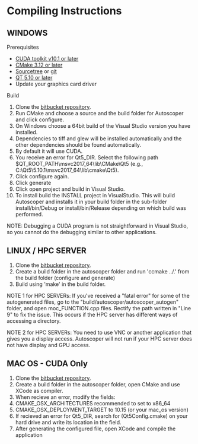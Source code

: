 # Compiling Instructions

## WINDOWS

Prerequisites

- [CUDA toolkit v10.1 or later](https://developer.nvidia.com/cuda-downloads?)
- [CMake 3.12 or later](https://cmake.org/)
- [Sourcetree](https://www.sourcetreeapp.com) or [git](https://git-scm.com/downloads)
- [QT 5.10 or later](https://www.qt.io/download)
- Update your graphics card driver

Build

1. Clone the [bitbucket repository](https://bitbucket.org/xromm/autoscoper-v2/src/BA_Playground/).
2. Run CMake and choose a source and the build folder for Autoscoper and click configure.
  1. On Windows choose a 64bit build of the Visual Studio version you have installed.
  2. Dependencies to tiff and glew will be installed automatically and the other dependencies should be found automatically.
  3. By default it will use CUDA.
  4. You receive an error for Qt5_DIR. Select the following path $QT_ROOT_PATH\msvc2017_64\lib\CMake\Qt5 (e.g., C:\Qt5\5.10.1\msvc2017_64\lib\cmake\Qt5).
3. Click configure again.	
4. Click generate
5. Click open project and build in Visual Studio.
6. To install build the INSTALL project in VisualStudio. This will build Autoscoper and installs it in your build folder in the sub-folder install/bin/Debug or install/bin/Release depending on which build was performed.

NOTE: Debugging a CUDA program is not straightforward in Visual Studio, so you cannot do the debugging similar to other applications.

## LINUX / HPC SERVER

1. Clone the [bitbucket repository](https://bitbucket.org/xromm/autoscoper-v2/src/BA_Playground/).
2. Create a build folder in the autoscoper folder and run 'ccmake ../.' from the build folder (configure and generate) 
3. Build using 'make' in the build folder.

NOTE 1 for HPC SERVERs: If you've received a "fatal error" for some of the autogenerated files, go to the "build/autoscoper/autoscoper_autogen" folder, and open moc_FUNCTION.cpp files. Rectify the path written in "Line 9" to fix the issue. This occurs if the HPC server has different ways of accessing a directory.

NOTE 2 for HPC SERVERs: You need to use VNC or another application that gives you a display access. Autoscoper will not run if your HPC server does not have display and GPU access.

## MAC OS - CUDA Only

1. Clone the [bitbucket repository](https://bitbucket.org/xromm/autoscoper-v2/src/BA_Playground/).
2. Create a build folder in the autoscoper folder, open CMake and use XCode as compiler.
3. When recieve an error, modify the fields:
  1. CMAKE_OSX_ARCHITECTURES recommended to set to x86_64
  2. CMAKE_OSX_DEPLOYMENT_TARGET to 10.15 (or your mac_os version)
  3. If recieved an error for Qt5_DIR, search for (Qt5Config.cmake) on your hard drive and write its location in the field.
4. After generating the configured file, open XCode and compile the application
